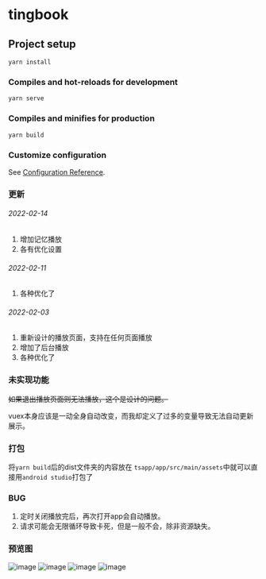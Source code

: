 # tingbook

## Project setup
```
yarn install
```

### Compiles and hot-reloads for development
```
yarn serve
```

### Compiles and minifies for production
```
yarn build
```

### Customize configuration
See [Configuration Reference](https://cli.vuejs.org/config/).

### 更新
###### 2022-02-14
1. 增加记忆播放
2. 各有优化设置

###### 2022-02-11
1. 各种优化了

###### 2022-02-03
1. 重新设计的播放页面，支持在任何页面播放
2. 增加了后台播放
3. 各种优化了

### 未实现功能
~~如果退出播放页面则无法播放，这个是设计的问题。~~

vuex本身应该是一动全身自动改变，而我却定义了过多的变量导致无法自动更新展示。
### 打包
将`yarn build`后的dist文件夹的内容放在 `tsapp/app/src/main/assets`中就可以直接用`android studio`打包了
### BUG
1. 定时关闭播放完后，再次打开app会自动播放。
2. 请求可能会无限循环导致卡死，但是一般不会，除非资源缺失。

### 预览图
 ![image](https://github.com/libaibuaidufu/vue-tsapp/blob/main/preview/搜索.jpg) 
 ![image](https://github.com/libaibuaidufu/vue-tsapp/blob/main/preview/收藏.jpg) 
 ![image](https://github.com/libaibuaidufu/vue-tsapp/blob/main/preview/详情.jpg) 
 ![image](https://github.com/libaibuaidufu/vue-tsapp/blob/main/preview/播放.jpg) 
